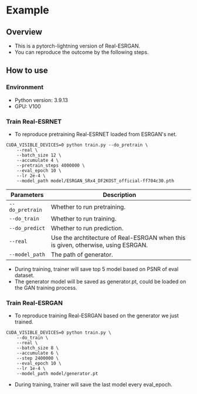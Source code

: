 # Example

## Overview

- This is a pytorch-lightning version of Real-ESRGAN.
- You can reproduce the outcome by the following steps.

## How to use

### Environment

- Python version: 3.9.13
- GPU: V100

### Train Real-ESRNET

- To reproduce pretraining Real-ESRNET loaded from ESRGAN's net.

```shell
CUDA_VISIBLE_DEVICES=0 python train.py --do_pretrain \
	--real \
	--batch_size 12 \
	--accumulate 4 \
	--pretrain_steps 4000000 \
	--eval_epoch 10 \
	--lr 2e-4 \
	--model_path model/ESRGAN_SRx4_DF2KOST_official-ff704c30.pth
```

| Parameters      | Description                                                  |
| --------------- | ------------------------------------------------------------ |
| `--do_pretrain` | Whether to run pretraining.                                  |
| `--do_train`    | Whether to run training.                                     |
| `--do_predict`  | Whether to run prediction.                                   |
| `--real`        | Use the archtitecture of Real-ESRGAN when this is given, otherwise, using ESRGAN. |
| `--model_path`  | The path of generator.                                       |

- During training, trainer will save top 5 model based on PSNR of eval dataset.
- The generator model will be saved as generator.pt, could be loaded on the GAN training process.

### Train Real-ESRGAN

- To reproduce training Real-ESRGAN based on the generator we just trained.

```shell
CUDA_VISIBLE_DEVICES=0 python train.py \
	--do_train \
	--real \
	--batch_size 8 \
	--accumulate 6 \
	--step 2400000 \
	--eval_epoch 10 \
	--lr 1e-4 \
	--model_path model/generator.pt
```

- During training, trainer will save the last model every eval_epoch.